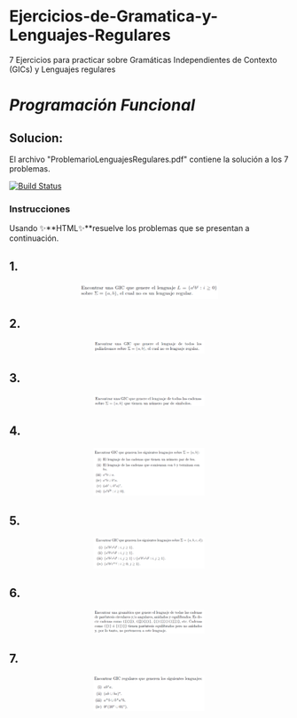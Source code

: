 # Ejercicios-de-Gramatica-y-Lenguajes-Regulares

7 Ejercicios para practicar sobre Gramáticas Independientes de Contexto (GICs) y Lenguajes regulares

# _Programación Funcional_

## Solucion:
El archivo "ProblemarioLenguajesRegulares.pdf" contiene la solución a los 7 problemas.

[![Build Status](https://travis-ci.org/joemccann/dillinger.svg?branch=master)](https://travis-ci.org/joemccann/dillinger)

### Instrucciones

Usando ✨**HTML✨**resuelve los problemas que se presentan a continuación.


## 1.

<p align="center">
  <img width="250" src="https://github.com/feraranas/Ejercicios-de-Gramatica-y-Lenguajes-Regulares/blob/secundario/1.png" alt="p1">
</p>


## 2.

<p align="center">
  <img width="200" src="https://github.com/feraranas/Ejercicios-de-Gramatica-y-Lenguajes-Regulares/blob/secundario/2.png" alt="p2">
</p>

## 3.

<p align="center">
  <img width="200" src="https://github.com/feraranas/Ejercicios-de-Gramatica-y-Lenguajes-Regulares/blob/secundario/3.png" alt="p3">
</p>

## 4.

<p align="center">
  <img width="200" src="https://github.com/feraranas/Ejercicios-de-Gramatica-y-Lenguajes-Regulares/blob/secundario/4.png" alt="p4">
</p>

## 5.

<p align="center">
  <img width="200" src="https://github.com/feraranas/Ejercicios-de-Gramatica-y-Lenguajes-Regulares/blob/secundario/5.png" alt="p5">
</p>

## 6.

<p align="center">
  <img width="200" src="https://github.com/feraranas/Ejercicios-de-Gramatica-y-Lenguajes-Regulares/blob/secundario/6.png" alt="p6">
</p>

## 7.

<p align="center">
  <img width="200" src="https://github.com/feraranas/Ejercicios-de-Gramatica-y-Lenguajes-Regulares/blob/secundario/7.png" alt="p7">
</p>
